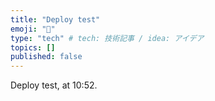 ```yaml
---
title: "Deploy test"
emoji: "🌊"
type: "tech" # tech: 技術記事 / idea: アイデア
topics: []
published: false
---
```


Deploy test, at 10:52.